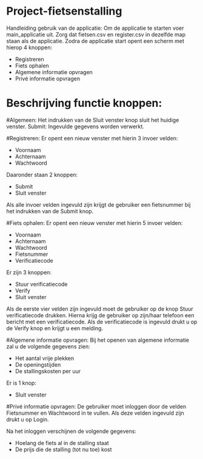 # Project-fietsenstalling

Handleiding gebruik van de applicatie:
Om de applicatie te starten voer main_applicatie uit.
Zorg dat fietsen.csv en register.csv in dezelfde map staan als de applicatie.
Zodra de applicatie start opent een scherm met hierop 4 knoppen:
- Registreren
- Fiets ophalen 
- Algemene informatie opvragen
- Privé informatie opvragen

# Beschrijving functie knoppen:
#Algemeen:
Het indrukken van de Sluit venster knop sluit het huidige venster.
Submit: Ingevulde gegevens worden verwerkt.

#Registreren:
Er opent een nieuw venster met hierin 3 invoer velden:
- Voornaam
- Achternaam
- Wachtwoord

Daaronder staan 2 knoppen: 
- Submit 
- Sluit venster

Als alle invoer velden ingevuld zijn krijgt de gebruiker  een fietsnummer bij het indrukken van de Submit knop.

#Fiets ophalen:
Er opent een nieuw venster met hierin 5 invoer velden:
- Voornaam
- Achternaam
- Wachtwoord
- Fietsnummer
- Verificatiecode

Er zijn 3 knoppen:
- Stuur verificatiecode
- Verify
- Sluit venster

Als de eerste vier velden zijn ingevuld moet de gebruiker op de knop Stuur verificatiecode drukken.
Hierna krijg de gebruiker op zijn/haar telefoon een bericht met een verificatiecode.
Als de verificatiecode is ingevuld drukt u op de Verify knop en krijgt u een melding.

#Algemene informatie opvragen:
Bij het openen van algemene informatie zal u de volgende gegevens zien:
- Het aantal vrije plekken
- De openingstijden
- De stallingskosten per uur

Er is 1 knop:
- Sluit venster

#Privé informatie opvragen:
De gebruiker moet inloggen door de velden Fietsnummer en Wachtwoord in te vullen. 
Als deze velden ingevuld zijn drukt u op Login.

Na het inloggen verschijnen de volgende gegevens:
- Hoelang de fiets al in de stalling staat
- De prijs die de stalling (tot nu toe) kost
